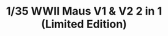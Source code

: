 ---
layout: product
title: "1/35 WWII  Maus V1 & V2  2 in 1 (Limited Edition)"
price: "5700" 
desc: "Maketa"
img_path: "/assets/img/TAKO2050X.jpg"
brand: "N/A"
available: false
special_offer: false
new: false
soon: false
cat: "010000"
subcat: "010200"
subsubcat: "0N/A"
sifra: "TAKO2050X"
popular: true
---
